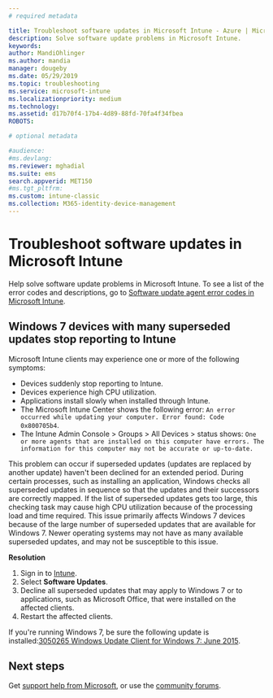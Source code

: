 ```yaml
---
# required metadata

title: Troubleshoot software updates in Microsoft Intune - Azure | Microsoft Docs
description: Solve software update problems in Microsoft Intune.
keywords:
author: MandiOhlinger
ms.author: mandia
manager: dougeby
ms.date: 05/29/2019
ms.topic: troubleshooting
ms.service: microsoft-intune
ms.localizationpriority: medium
ms.technology:
ms.assetid: d17b70f4-17b4-4d89-88fd-70fa4f34fbea
ROBOTS: 

# optional metadata

#audience:
#ms.devlang:
ms.reviewer: mghadial
ms.suite: ems
search.appverid: MET150
#ms.tgt_pltfrm:
ms.custom: intune-classic
ms.collection: M365-identity-device-management
---
```


# Troubleshoot software updates in Microsoft Intune

Help solve software update problems in Microsoft Intune. To see a list of the error codes and descriptions, go to [Software update agent error codes in Microsoft Intune](../protect/software-update-agent-error-codes.md).

## Windows 7 devices with many superseded updates stop reporting to Intune

Microsoft Intune clients may experience one or more of the following symptoms:

- Devices suddenly stop reporting to Intune.  
- Devices experience high CPU utilization.
- Applications install slowly when installed through Intune.
- The Microsoft Intune Center shows the following error: `An error occurred while updating your computer. Error found: Code 0x800705b4`.
- The Intune Admin Console > Groups > All Devices > status shows: `One or more agents that are installed on this computer have errors. The information for this computer may not be accurate or up-to-date.`

This problem can occur if superseded updates (updates are replaced by another update) haven't been declined for an extended period. During certain processes, such as installing an application, Windows checks all superseded updates in sequence so that the updates and their successors are correctly mapped. If the list of superseded updates gets too large, this checking task may cause high CPU utilization because of the processing load and time required. This issue primarily affects Windows 7 devices because of the large number of superseded updates that are available for Windows 7. Newer operating systems may not have as many available superseded updates, and may not be susceptible to this issue.

**Resolution**

1. Sign in to [Intune](https://go.microsoft.com/fwlink/?linkid=2090973).
2. Select **Software Updates**.
3. Decline all superseded updates that may apply to Windows 7 or to applications, such as Microsoft Office, that were installed on the affected clients.
4. Restart the affected clients.

If you're running Windows 7, be sure the following update is installed:[3050265 Windows Update Client for Windows 7: June 2015](https://support.microsoft.com/kb/3050265).

## Next steps

Get [support help from Microsoft](get-support.md), or use the [community forums](https://social.technet.microsoft.com/Forums/en-US/home?category=microsoftintune).